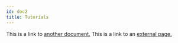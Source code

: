 ```yaml
---
id: doc2
title: Tutorials
---
```


This is a link to [another document.](doc3.md) This is a link to an [external page.](http://www.example.com/)

